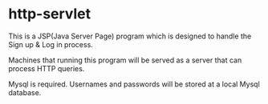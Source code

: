 # http-servlet
This is a JSP(Java Server Page) program which is designed to handle the Sign up & Log in process.

Machines that running this program will be served as a server that can process HTTP queries. 

Mysql is required. Usernames and passwords will be stored at a local Mysql database.

